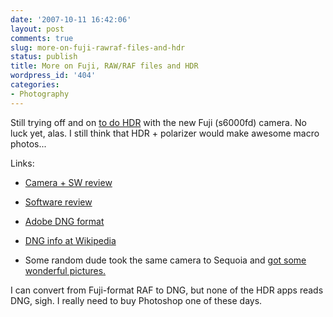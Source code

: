 ```yaml
---
date: '2007-10-11 16:42:06'
layout: post
comments: true
slug: more-on-fuji-rawraf-files-and-hdr
status: publish
title: More on Fuji, RAW/RAF files and HDR
wordpress_id: '404'
categories:
- Photography
---
```


Still trying off and on [to do HDR](http://www.phfactor.net/wp/2007/07/09/aperture-hdr-and-more-about-the-new-camera/) with the new Fuji (s6000fd) camera. No luck yet, alas. I still think that HDR + polarizer would make awesome macro photos...

Links:



	
  * [Camera + SW review](http://www.dcresource.com/reviews/fuji/finepix_s6000fd-review/index_pfv.shtml)

	
  * [Software review ](http://www.gdargaud.net/Photo/RawProcessors.html)

	
  * [Adobe DNG format](http://www.adobe.com/support/downloads/thankyou.jsp?ftpID=3648&fileID=3429)

	
  * [DNG info at Wikipedia](http://en.wikipedia.org/wiki/Digital_Negative_%28file_format%29)

	
  * Some random dude took the same camera to Sequoia and [got some wonderful pictures.](http://lostworld.pair.com/blog/archives/000970.html)


I can convert from Fuji-format RAF to DNG, but none of the HDR apps reads DNG, sigh. I really need to buy Photoshop one of these days.
